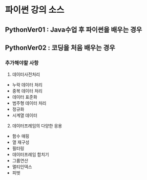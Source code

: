 # 파이썬 강의 소스
## PythonVer01 : Java수업 후 파이썬을 배우는 경우
## PythonVer02 : 코딩을 처음 배우는 경우

### 추가해야할 사항
1. 데이터사전처리
* 누락 데이터 처리
* 중복 데이터 처리
* 데이터 표준화
* 범주형 데이터 처리
* 정규화
* 시계열 데이터 
2. 데이터프레임의 다양한 응용
* 함수 매핑
* 열 재구성
* 필터링
* 데이터프레임 합치기
* 그룹연산
* 멀티인덱스
* 피벗